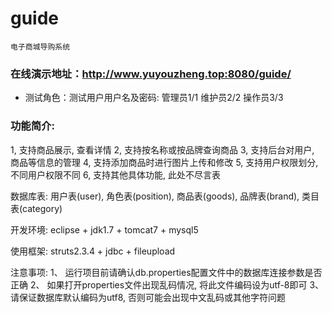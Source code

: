 # guide
    电子商城导购系统

### 在线演示地址：<http://www.yuyouzheng.top:8080/guide/>
* 测试角色：测试用户用户名及密码: 管理员1/1  维护员2/2  操作员3/3

### 功能简介: 
1, 支持商品展示, 查看详情
2, 支持按名称或按品牌查询商品
3, 支持后台对用户, 商品等信息的管理
4, 支持添加商品时进行图片上传和修改
5, 支持用户权限划分, 不同用户权限不同
6, 支持其他具体功能, 此处不尽言表


数据库表: 用户表(user), 角色表(position), 商品表(goods), 品牌表(brand), 类目表(category)


开发环境: eclipse + jdk1.7 + tomcat7 + mysql5


使用框架: struts2.3.4 + jdbc + fileupload


注意事项: 
1、 运行项目前请确认db.properties配置文件中的数据库连接参数是否正确
2、 如果打开properties文件出现乱码情况, 将此文件编码设为utf-8即可
3、 请保证数据库默认编码为utf8, 否则可能会出现中文乱码或其他字符问题
